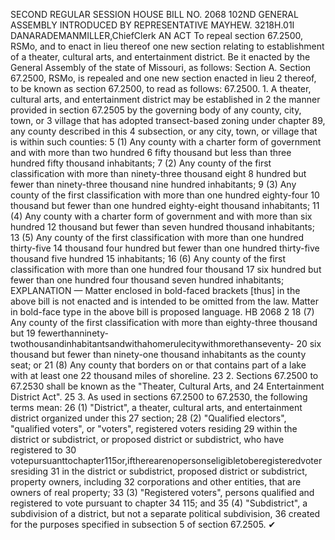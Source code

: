 SECOND REGULAR SESSION
HOUSE BILL NO. 2068
102ND GENERAL ASSEMBLY
INTRODUCED BY REPRESENTATIVE MAYHEW.
3218H.01I DANARADEMANMILLER,ChiefClerk
AN ACT
To repeal section 67.2500, RSMo, and to enact in lieu thereof one new section relating to
establishment of a theater, cultural arts, and entertainment district.
Be it enacted by the General Assembly of the state of Missouri, as follows:
Section A. Section 67.2500, RSMo, is repealed and one new section enacted in lieu
2 thereof, to be known as section 67.2500, to read as follows:
67.2500. 1. A theater, cultural arts, and entertainment district may be established in
2 the manner provided in section 67.2505 by the governing body of any county, city, town, or
3 village that has adopted transect-based zoning under chapter 89, any county described in this
4 subsection, or any city, town, or village that is within such counties:
5 (1) Any county with a charter form of government and with more than two hundred
6 fifty thousand but less than three hundred fifty thousand inhabitants;
7 (2) Any county of the first classification with more than ninety-three thousand eight
8 hundred but fewer than ninety-three thousand nine hundred inhabitants;
9 (3) Any county of the first classification with more than one hundred eighty-four
10 thousand but fewer than one hundred eighty-eight thousand inhabitants;
11 (4) Any county with a charter form of government and with more than six hundred
12 thousand but fewer than seven hundred thousand inhabitants;
13 (5) Any county of the first classification with more than one hundred thirty-five
14 thousand four hundred but fewer than one hundred thirty-five thousand five hundred
15 inhabitants;
16 (6) Any county of the first classification with more than one hundred four thousand
17 six hundred but fewer than one hundred four thousand seven hundred inhabitants;
EXPLANATION — Matter enclosed in bold-faced brackets [thus] in the above bill is not enacted and is
intended to be omitted from the law. Matter in bold-face type in the above bill is proposed language.
HB 2068 2
18 (7) Any county of the first classification with more than eighty-three thousand but
19 fewerthanninety-twothousandinhabitantsandwithahomerulecitywithmorethanseventy-
20 six thousand but fewer than ninety-one thousand inhabitants as the county seat; or
21 (8) Any county that borders on or that contains part of a lake with at least one
22 thousand miles of shoreline.
23 2. Sections 67.2500 to 67.2530 shall be known as the "Theater, Cultural Arts, and
24 Entertainment District Act".
25 3. As used in sections 67.2500 to 67.2530, the following terms mean:
26 (1) "District", a theater, cultural arts, and entertainment district organized under this
27 section;
28 (2) "Qualified electors", "qualified voters", or "voters", registered voters residing
29 within the district or subdistrict, or proposed district or subdistrict, who have registered to
30 votepursuanttochapter115or,iftherearenopersonseligibletoberegisteredvotersresiding
31 in the district or subdistrict, proposed district or subdistrict, property owners, including
32 corporations and other entities, that are owners of real property;
33 (3) "Registered voters", persons qualified and registered to vote pursuant to chapter
34 115; and
35 (4) "Subdistrict", a subdivision of a district, but not a separate political subdivision,
36 created for the purposes specified in subsection 5 of section 67.2505.
✔